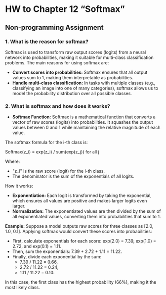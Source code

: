 # HW to Chapter 12 “Softmax”
## Non-programming Assignment
### 1. What is the reason for softmax?

Softmax is used to transform raw output scores (logits) from a neural network into probabilities, making it suitable for multi-class classification problems. The main reasons for using softmax are:

- **Convert scores into probabilities:** Softmax ensures that all output values sum to 1, making them interpretable as probabilities.
- **Handle multi-class classification:** In tasks with multiple classes (e.g., classifying an image into one of many categories), softmax allows us to model the probability distribution over all possible classes.

### 2. What is softmax and how does it works?

- **Softmax Function:** Softmax is a mathematical function that converts a vector of raw scores (logits) into probabilities. It squashes the output values between 0 and 1 while maintaining the relative magnitude of each value.

The softmax formula for the i-th class is:

Softmax(z_i) = exp(z_i) / sum(exp(z_j)) for all j

Where:

- "z_i" is the raw score (logit) for the i-th class.
- The denominator is the sum of the exponentials of all logits.

How it works:

- **Exponentiation:** Each logit is transformed by taking the exponential, which ensures all values are positive and makes larger logits even larger.
- **Normalization:** The exponentiated values are then divided by the sum of all exponentiated values, converting them into probabilities that sum to 1.

**Example:** Suppose a model outputs raw scores for three classes as [2.0, 1.0, 0.1]. Applying softmax would convert these scores into probabilities:

- First, calculate exponentials for each score: exp(2.0) = 7.39, exp(1.0) = 2.72, and exp(0.1) = 1.11.
- Then, sum the exponentials: 7.39 + 2.72 + 1.11 = 11.22.
- Finally, divide each exponential by the sum:
  - 7.39 / 11.22 = 0.66,
  - 2.72 / 11.22 = 0.24,
  - 1.11 / 11.22 = 0.10.

In this case, the first class has the highest probability (66%), making it the most likely class.